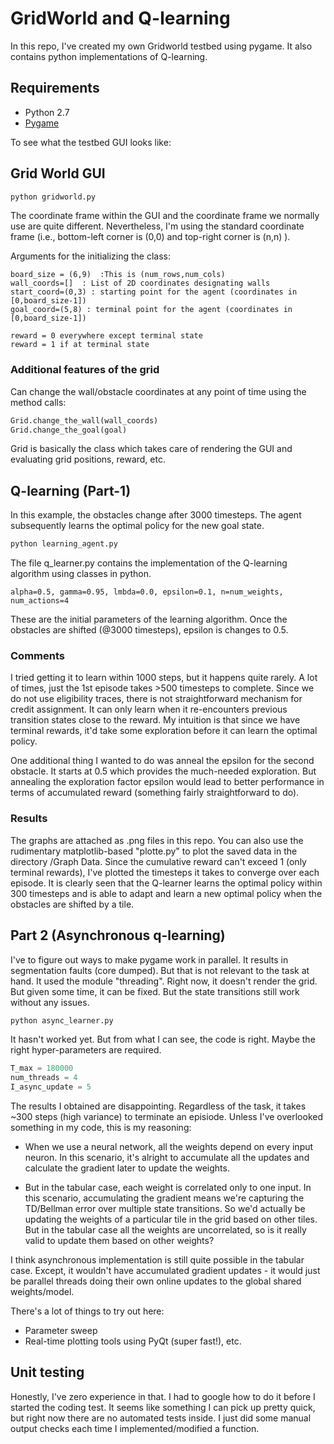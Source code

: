 # GridWorld and Q-learning
In this repo, I've created my own Gridworld testbed using pygame. It also contains python implementations of Q-learning. 

## Requirements
* Python 2.7
* [Pygame](https://www.pygame.org/download.shtml)

To see what the testbed GUI looks like:

## Grid World GUI 

```python
python gridworld.py
```

The coordinate frame within the GUI and the coordinate frame we normally use are quite different. Nevertheless, I'm using the standard coordinate frame (i.e., bottom-left corner is (0,0) and top-right corner is (n,n) ).
 
Arguments for the initializing the class:
```
board_size = (6,9)  :This is (num_rows,num_cols)
wall_coords=[]  : List of 2D coordinates designating walls
start_coord=(0,3) : starting point for the agent (coordinates in [0,board_size-1]) 
goal_coord=(5,8) : terminal point for the agent (coordinates in [0,board_size-1]) 
```

```
reward = 0 everywhere except terminal state
reward = 1 if at terminal state
```

### Additional features of the grid
Can change the wall/obstacle coordinates at any point of time using the method calls:
```python
Grid.change_the_wall(wall_coords)
Grid.change_the_goal(goal)
```
Grid is basically the class which takes care of rendering the GUI and evaluating grid positions, reward, etc.

## Q-learning (Part-1)
In this example, the obstacles change after 3000 timesteps. The agent subsequently learns the optimal policy for the new goal state. 

```python
python learning_agent.py
```

The file q_learner.py contains the implementation of the Q-learning algorithm using classes in python. 
```
alpha=0.5, gamma=0.95, lmbda=0.0, epsilon=0.1, n=num_weights, num_actions=4 
```
These are the initial parameters of the learning algorithm. Once the obstacles are shifted (@3000 timesteps), epsilon is changes to 0.5.

### Comments
I tried getting it to learn within 1000 steps, but it happens quite rarely. A lot of times, just the 1st episode takes >500 timesteps to complete. Since we do not use eligibility traces, there is not straightforward mechanism for credit assignment. It can only learn when it re-encounters previous transition states close to the reward. My intuition is that since we have terminal rewards, it'd take some exploration before it can learn the optimal policy. 

One additional thing I wanted to do was anneal the epsilon for the second obstacle. It starts at 0.5 which provides the much-needed exploration. But annealing the exploration factor epsilon would lead to better performance in terms of accumulated reward (something fairly straightforward to do). 

### Results
The graphs are attached as .png files in this repo. You can also use the rudimentary matplotlib-based "plotte.py" to plot the saved data in the directory /Graph Data. Since the cumulative reward can't exceed 1 (only terminal rewards), I've plotted the timesteps it takes to converge over each episode. It is clearly seen that the Q-learner learns the optimal policy within 300 timesteps and is able to adapt and learn a new optimal policy when the obstacles are shifted by a tile.

## Part 2 (Asynchronous q-learning)
I've to figure out ways to make pygame work in parallel. It results in segmentation faults (core dumped). But that is not relevant to the task at hand. It used the module "threading". Right now, it doesn't render the grid. But given some time, it can be fixed. But the state transitions still work without any issues.  

```python
python async_learner.py
```

It hasn't worked yet. But from what I can see, the code is right. Maybe the right hyper-parameters are required.

```python
T_max = 180000
num_threads = 4
I_async_update = 5

```

The results I obtained are disappointing. Regardless of the task, it takes ~300 steps (high variance) to terminate an episiode. Unless I've overlooked something in my code, this is my reasoning:
* When we use a neural network, all the weights depend on every input neuron. In this scenario, it's alright to accumulate all the updates and calculate the gradient later to update the weights.

* But in the tabular case, each weight is correlated only to one input. In this scenario, accumulating the gradient means we're capturing the TD/Bellman error over multiple state transitions. So we'd actually be updating the weights of a particular tile in the grid based on other tiles. But in the tabular case all the weights are uncorrelated, so is it really valid to update them based on other weights?

I think asynchronous implementation is still quite possible in the tabular case. Except, it wouldn't have accumulated gradient updates - it would just be parallel threads doing their own online updates to the global shared weights/model. 

There's a lot of things to try out here:
* Parameter sweep
* Real-time plotting tools using PyQt (super fast!), etc.

## Unit testing
Honestly, I've zero experience in that. I had to google how to do it before I started the coding test. It seems like something I can pick up pretty quick, but right now there are no automated tests inside. I just did some manual output checks each time I implemented/modified a function. 
   


